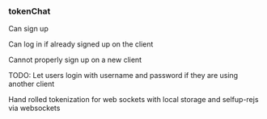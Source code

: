 ### tokenChat

Can sign up

Can log in if already signed up on the client

Cannot properly sign up on a new client

TODO: Let users login with username and password if they are using another client

Hand rolled tokenization for web sockets with local storage and selfup-rejs via websockets

